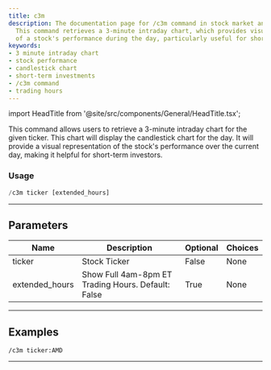 ```yaml
---
title: c3m
description: The documentation page for /c3m command in stock market analysis tool.
  This command retrieves a 3-minute intraday chart, which provides visual representation
  of a stock's performance during the day, particularly useful for short-term investors.
keywords:
- 3 minute intraday chart
- stock performance
- candlestick chart
- short-term investments
- /c3m command
- trading hours
---
```


import HeadTitle from '@site/src/components/General/HeadTitle.tsx';

<HeadTitle title="charts: c3m - Discord Reference | OpenBB Bot Docs" />

This command allows users to retrieve a 3-minute intraday chart for the given ticker. This chart will display the candlestick chart for the day. It will provide a visual representation of the stock's performance over the current day, making it helpful for short-term investors.

### Usage

```python wordwrap
/c3m ticker [extended_hours]
```

---

## Parameters

| Name | Description | Optional | Choices |
| ---- | ----------- | -------- | ------- |
| ticker | Stock Ticker | False | None |
| extended_hours | Show Full 4am-8pm ET Trading Hours. Default: False | True | None |


---

## Examples

```
/c3m ticker:AMD
```

---
